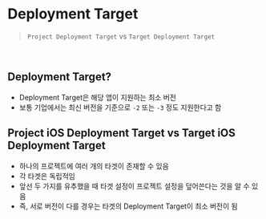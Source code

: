 # Deployment Target

> `Project Deployment Target` vs `Target Deployment Target`

<br/>



## Deployment Target?

* Deployment Target은 해당 앱이 지원하는 최소 버전
* 보통 기업에서는 최신 버전을 기준으로 `-2` 또는 `-3` 정도 지원한다고 함



## Project iOS Deployment Target vs Target iOS Deployment Target

* 하나의 프로젝트에 여러 개의 타겟이 존재할 수 있음
* 각 타겟은 독립적임
* 앞선 두 가지를 유추했을 때 타겟 설정이 프로젝트 설정을 덮어쓴다는 것을 알 수 있음
* 즉, 서로 버전이 다를 경우는 타겟의 Deployment Target이 최소 버전이 됨